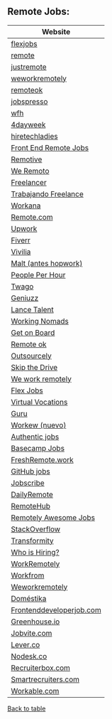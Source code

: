 ## Remote Jobs:

| Website |
| ------- |
|[flexjobs](https://flexjobs.com) |  
|[remote](https://remote.co/remote-jobs) |  
|[justremote](https://justremote.co) |  
|[weworkremotely](https://weworkremotely.com) |  
|[remoteok](https://remoteok.io) |  
|[jobspresso](https://jobspresso.co) |  
|[wfh](https://wfh.io) |  
|[4dayweek](https://4dayweek.io) |
|[hiretechladies](https://www.hiretechladies.com/)|
|[Front End Remote Jobs](https://frontendremotejobs.com/)|
|[Remotive](https://remotive.io/)|
|[We Remoto](https://weremoto.com/)|
|[Freelancer](http://www.freelancer.com/)|
|[Trabajando Freelance](http://www.trabajofreelance.com/)|
|[Workana](http://www.workana.es/jobs)|
|[Remote.com](https://remote.com/)|
|[Upwork](https://www.upwork.com/)|
|[Fiverr](https://www.fiverr.com/)|
|[Vivilia](http://vivilia.com/es)|
|[Malt (antes hopwork)](https://www.malt.es/)|
|[People Per Hour](http://www.peopleperhour/com/freelancers)|
|[Twago](https://www.twago.com/)|
|[Geniuzz](http://www.geniuzz.com/)|
|[Lance Talent](https://lancetalent.com/)|
|[Working Nomads](https://www.workingnomads.co/jobs)|
|[Get on Board](https://www.getonbrd.com/)|
|[Remote ok](https://remoteok.io/)|
|[Outsourcely](https://www.outsourcely.com/)|
|[Skip the Drive](https://www.skipthedrive.com/)|
|[We work remotely](https://weworkremotely.com/)|
|[Flex Jobs](https://www.flexjobs.com/)|
|[Virtual Vocations](https://www.virtualvocations.com/)|
|[Guru](https://www.guru.com/)|
|[Workew (nuevo)](https://workew.com)|
|[Authentic jobs](https://authenticjobs.com/#remote=true)|
|[Basecamp Jobs](https://basecamp.com/jobs)|
|[FreshRemote.work](https://freshremote.work/)|
|[GitHub jobs](https://jobs.github.com/positions?description=&location=remote)|
|[Jobscribe](https://jobscribe.co.nz)|
|[DailyRemote](https://dailyremote.com)|
|[RemoteHub](https://remotehub.io)|
|[Remotely Awesome Jobs](https://www.remotelyawesomejobs.com/)|
|[StackOverflow](https://stackoverflow.com/jobs?allowsremote=True)|
|[Transformity](https://www.transformify.org)|
|[Who is Hiring?](https://whoishiring.io)|
|[WorkRemotely](https://workremotely.io/)|
|[Workfrom](http://www.workfrom.co)|
|[Weworkremotely](https://weworkremotely.com)|
|[Doméstika](https://www.domestika.org/es/jobs/where/remote)|
|[Frontenddeveloperjob.com](https://www.google.es/search?q=site:frontenddeveloperjob.com+%2B+remote+ui+developer&safe=off&source=lnt&tbs=qdr:w&sa=X&ved=0ahUKEwims5PBoI_cAhVLthQKHZy_BzAQpwUIIA&biw=1920&bih=947)|
|[Greenhouse.io](https://www.google.es/search?q=site:greenhouse.io+%2B+remote+ui+developer&safe=off&source=lnt&tbs=qdr:w&sa=X&ved=0ahUKEwijv5qdoY_cAhWBShQKHU4UDbYQpwUIIA&biw=1920&bih=947)|
|[Jobvite.com](https://www.google.es/search?q=site:jobvite.com+%2B+remote+ui+developer&safe=off&source=lnt&tbs=qdr:w&sa=X&ved=0ahUKEwj75fPuoI_cAhXSERQKHdseB48QpwUIIA&biw=1920&bih=947)|
|[Lever.co](https://www.google.es/search?q=site:lever.co+%2B+remote+ui+developer&safe=off&source=lnt&tbs=qdr:w&sa=X&ved=0ahUKEwiPnJONoY_cAhUHnRQKHd6GBdcQpwUIIA&biw=1920&bih=947)|
|[Nodesk.co](https://www.google.es/search?q=site:nodesk.co+%2B+remote+ui+developer&safe=off&source=lnt&tbs=qdr:w&sa=X&ved=0ahUKEwiVobiMoI_cAhWLuBQKHbgNBtsQpwUIIA&biw=1920&bih=947)|
|[Recruiterbox.com](https://www.google.es/search?q=site:recruiterbox.com+%2B+remote+ui+developer&safe=off&source=lnt&tbs=qdr:w&sa=X&ved=0ahUKEwjkwNqxoI_cAhWF7xQKHbVzDQIQpwUIIA&biw=1920&bih=947)|
|[Smartrecruiters.com](https://www.google.es/search?q=site:.smartrecruiters.com+%2B+remote+ui+developer&safe=off&source=lnt&tbs=qdr:w&sa=X&ved=0ahUKEwjHhtivkvPaAhWB1xQKHYcjD24QpwUIIA&biw=1920&bih=949)|
|[Workable.com](https://www.google.es/search?q=site:workable.com+%2B+remote+ui+developer&safe=off&source=lnt&tbs=qdr:w&sa=X&ved=0ahUKEwjwkfL8oI_cAhUEthQKHRvDA6MQpwUIIA&biw=1920&bih=947)|

[Back to table](https://github.com/Miguel-Parra-M/MyResources/blob/main/README.md)
